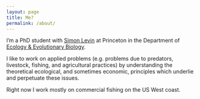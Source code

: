 ```yaml
---
layout: page
title: Me?
permalink: /about/
---
```


I’m a PhD student with [Simon Levin](http://www.princeton.edu/~slevin/) at Princeton in the Department of [Ecology & Evolutionary Biology](http://www.princeton.edu/eeb/). 

I like to work on applied problems (e.g. problems due to predators, livestock, fishing, and agricultural practices) by understanding the theoretical ecological, and sometimes economic, principles which underlie and perpetuate these issues.

Right now I work mostly on commercial fishing on the US West coast.
